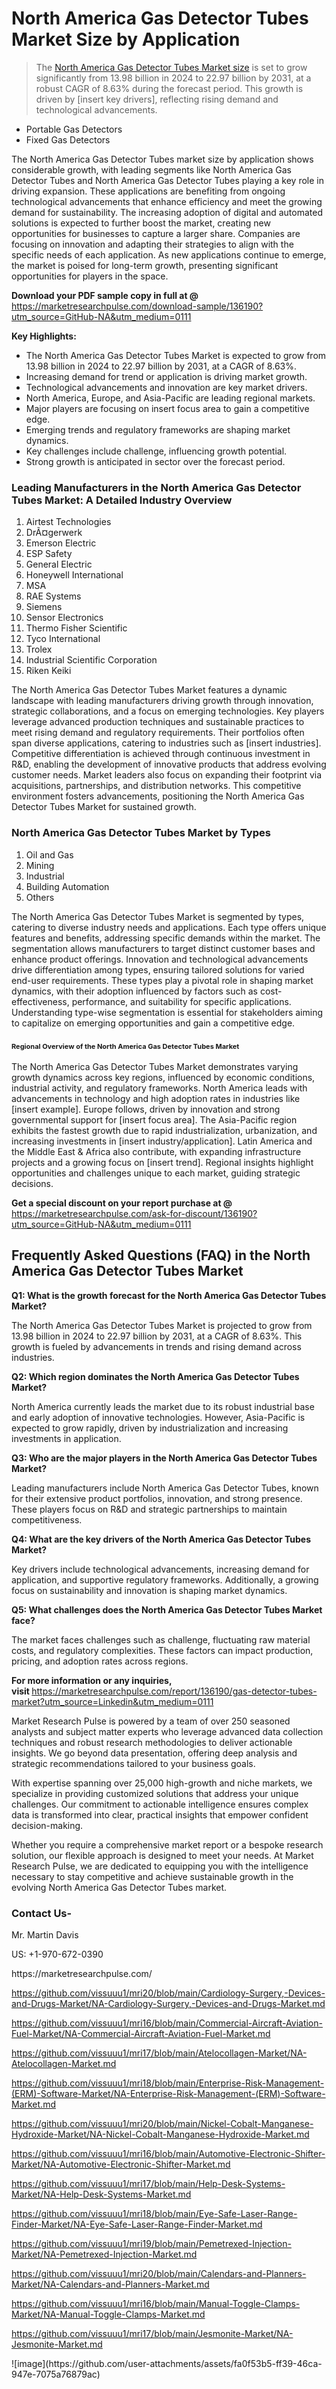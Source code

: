 <h1>North America Gas Detector Tubes Market&nbsp;Size by Application</h1><blockquote><p>The <a href="https://marketresearchpulse.com/download-sample/136190?utm_source=GitHub-NA&amp;utm_medium=0111">North America Gas Detector Tubes Market size</a> is set to grow significantly from 13.98 billion in 2024 to 22.97 billion by 2031, at a robust CAGR of 8.63% during the forecast period. This growth is driven by [insert key drivers], reflecting rising demand and technological advancements.</p></blockquote><ul><li>Portable Gas Detectors<li> Fixed Gas Detectors</li></ul><p>The North America Gas Detector Tubes market size by application shows considerable growth, with leading segments like North America Gas Detector Tubes and North America Gas Detector Tubes playing a key role in driving expansion. These applications are benefiting from ongoing technological advancements that enhance efficiency and meet the growing demand for sustainability. The increasing adoption of digital and automated solutions is expected to further boost the market, creating new opportunities for businesses to capture a larger share. Companies are focusing on innovation and adapting their strategies to align with the specific needs of each application. As new applications continue to emerge, the market is poised for long-term growth, presenting significant opportunities for players in the space.</p><p><strong>Download your PDF sample copy in full at @ </strong><a href="https://marketresearchpulse.com/download-sample/136190?utm_source=GitHub-NA&amp;utm_medium=0111">https://marketresearchpulse.com/download-sample/136190?utm_source=GitHub-NA&amp;utm_medium=0111</a></p><p><strong>Key Highlights: </strong></p><ul><li>The North America Gas Detector Tubes Market is expected to grow from 13.98 billion in 2024 to 22.97 billion by 2031, at a CAGR of 8.63%.</li><li>Increasing demand for trend or application is driving market growth.</li><li>Technological advancements and innovation are key market drivers.</li><li>North America, Europe, and Asia-Pacific are leading regional markets.</li><li>Major players are focusing on insert focus area to gain a competitive edge.</li><li>Emerging trends and regulatory frameworks are shaping market dynamics.</li><li>Key challenges include challenge, influencing growth potential.</li><li>Strong growth is anticipated in sector over the forecast period.</li></ul><h3>Leading Manufacturers in the North America Gas Detector Tubes Market: A Detailed Industry Overview</h3><ol><li>Airtest Technologies</li><li>DrÃ¤gerwerk</li><li>Emerson Electric</li><li>ESP Safety</li><li>General Electric</li><li>Honeywell International</li><li>MSA</li><li>RAE Systems</li><li>Siemens</li><li>Sensor Electronics</li><li>Thermo Fisher Scientific</li><li>Tyco International</li><li>Trolex</li><li>Industrial Scientific Corporation</li><li>Riken Keiki</li></ol><div class="flex max-w-full flex-col flex-grow"><div class="min-h-8 text-message flex w-full flex-col items-end gap-2 whitespace-normal break-words [.text-message+&amp;]:mt-5" dir="auto" data-message-author-role="assistant" data-message-id="fd8432e4-4910-450d-b182-61b7bfb0a01f" data-message-model-slug="gpt-4o"><div class="flex w-full flex-col gap-1 empty:hidden first:pt-[3px]"><div class="markdown prose w-full break-words dark:prose-invert light"><p>The North America Gas Detector Tubes Market features a dynamic landscape with leading manufacturers driving growth through innovation, strategic collaborations, and a focus on emerging technologies. Key players leverage advanced production techniques and sustainable practices to meet rising demand and regulatory requirements. Their portfolios often span diverse applications, catering to industries such as [insert industries]. Competitive differentiation is achieved through continuous investment in R&amp;D, enabling the development of innovative products that address evolving customer needs. Market leaders also focus on expanding their footprint via acquisitions, partnerships, and distribution networks. This competitive environment fosters advancements, positioning the North America Gas Detector Tubes Market for sustained growth.</p></div></div></div></div><h3>North America Gas Detector Tubes Market by Types</h3><ol><li>Oil and Gas<li> Mining<li> Industrial<li> Building Automation<li> Others</li></ol><div class="flex max-w-full flex-col flex-grow"><div class="min-h-8 text-message flex w-full flex-col items-end gap-2 whitespace-normal break-words [.text-message+&amp;]:mt-5" dir="auto" data-message-author-role="assistant" data-message-id="084470be-0bb7-4664-bddf-5156b4f41249" data-message-model-slug="gpt-4o-mini"><div class="flex w-full flex-col gap-1 empty:hidden first:pt-[3px]"><div class="markdown prose w-full break-words dark:prose-invert light"><p>The North America Gas Detector Tubes Market is segmented by types, catering to diverse industry needs and applications. Each type offers unique features and benefits, addressing specific demands within the market. The segmentation allows manufacturers to target distinct customer bases and enhance product offerings. Innovation and technological advancements drive differentiation among types, ensuring tailored solutions for varied end-user requirements. These types play a pivotal role in shaping market dynamics, with their adoption influenced by factors such as cost-effectiveness, performance, and suitability for specific applications. Understanding type-wise segmentation is essential for stakeholders aiming to capitalize on emerging opportunities and gain a competitive edge.</p></div></div></div></div><h3><span style="font-size: 11px;">Regional Overview of the North America Gas Detector Tubes Market</span></h3><div class="flex max-w-full flex-col flex-grow"><div class="min-h-8 text-message flex w-full flex-col items-end gap-2 whitespace-normal break-words [.text-message+&amp;]:mt-5" dir="auto" data-message-author-role="assistant" data-message-id="e9038762-ce64-4e30-91c9-9bd413514231" data-message-model-slug="gpt-4o-mini"><div class="flex w-full flex-col gap-1 empty:hidden first:pt-[3px]"><div class="markdown prose w-full break-words dark:prose-invert light"><p>The North America Gas Detector Tubes Market demonstrates varying growth dynamics across key regions, influenced by economic conditions, industrial activity, and regulatory frameworks. North America leads with advancements in technology and high adoption rates in industries like [insert example]. Europe follows, driven by innovation and strong governmental support for [insert focus area]. The Asia-Pacific region exhibits the fastest growth due to rapid industrialization, urbanization, and increasing investments in [insert industry/application]. Latin America and the Middle East &amp; Africa also contribute, with expanding infrastructure projects and a growing focus on [insert trend]. Regional insights highlight opportunities and challenges unique to each market, guiding strategic decisions.</p></div></div></div></div><p><strong>Get a special discount on your report purchase at @ </strong><a href="https://marketresearchpulse.com/ask-for-discount/136190?utm_source=GitHub-NA&amp;utm_medium=0111">https://marketresearchpulse.com/ask-for-discount/136190?utm_source=GitHub-NA&amp;utm_medium=0111</a></p><h2>Frequently Asked Questions (FAQ) in the North America Gas Detector Tubes Market</h2><p><strong>Q1: What is the growth forecast for the North America Gas Detector Tubes Market?</strong></p><p>The North America Gas Detector Tubes Market is projected to grow from 13.98 billion in 2024 to 22.97 billion by 2031, at a CAGR of 8.63%. This growth is fueled by advancements in trends and rising demand across industries.</p><p><strong>Q2: Which region dominates the North America Gas Detector Tubes Market?</strong></p><p>North America currently leads the market due to its robust industrial base and early adoption of innovative technologies. However, Asia-Pacific is expected to grow rapidly, driven by industrialization and increasing investments in application.</p><p><strong>Q3: Who are the major players in the North America Gas Detector Tubes Market?</strong></p><p>Leading manufacturers include North America Gas Detector Tubes, known for their extensive product portfolios, innovation, and strong presence. These players focus on R&amp;D and strategic partnerships to maintain competitiveness.</p><p><strong>Q4: What are the key drivers of the North America Gas Detector Tubes Market?</strong></p><p>Key drivers include technological advancements, increasing demand for application, and supportive regulatory frameworks. Additionally, a growing focus on sustainability and innovation is shaping market dynamics.</p><p><strong>Q5: What challenges does the North America Gas Detector Tubes Market face?</strong></p><p>The market faces challenges such as challenge, fluctuating raw material costs, and regulatory complexities. These factors can impact production, pricing, and adoption rates across regions.</p><p><strong>For more information or any inquiries, visit&nbsp;</strong><a href="https://marketresearchpulse.com/report/136190/gas-detector-tubes-market?utm_source=Linkedin&utm_medium=0111">https://marketresearchpulse.com/report/136190/gas-detector-tubes-market?utm_source=Linkedin&utm_medium=0111</a></p><p>Market Research Pulse is powered by a team of over 250 seasoned analysts and subject matter experts who leverage advanced data collection techniques and robust research methodologies to deliver actionable insights. We go beyond data presentation, offering deep analysis and strategic recommendations tailored to your business goals.</p><p>With expertise spanning over 25,000 high-growth and niche markets, we specialize in providing customized solutions that address your unique challenges. Our commitment to actionable intelligence ensures complex data is transformed into clear, practical insights that empower confident decision-making.</p><p>Whether you require a comprehensive market report or a bespoke research solution, our flexible approach is designed to meet your needs. At Market Research Pulse, we are dedicated to equipping you with the intelligence necessary to stay competitive and achieve sustainable growth in the evolving North America Gas Detector Tubes market.</p><h3><strong>Contact Us-</strong></h3><p>Mr. Martin Davis</p><p>US: +1-970-672-0390</p><p>https://marketresearchpulse.com/</p><p><a href="https://github.com/vissuuu1/mri20/blob/main/Cardiology-Surgery,-Devices-and-Drugs-Market/NA-Cardiology-Surgery,-Devices-and-Drugs-Market.md">https://github.com/vissuuu1/mri20/blob/main/Cardiology-Surgery,-Devices-and-Drugs-Market/NA-Cardiology-Surgery,-Devices-and-Drugs-Market.md</a></p><p><a href="https://github.com/vissuuu1/mri16/blob/main/Commercial-Aircraft-Aviation-Fuel-Market/NA-Commercial-Aircraft-Aviation-Fuel-Market.md">https://github.com/vissuuu1/mri16/blob/main/Commercial-Aircraft-Aviation-Fuel-Market/NA-Commercial-Aircraft-Aviation-Fuel-Market.md</a></p><p><a href="https://github.com/vissuuu1/mri17/blob/main/Atelocollagen-Market/NA-Atelocollagen-Market.md">https://github.com/vissuuu1/mri17/blob/main/Atelocollagen-Market/NA-Atelocollagen-Market.md</a></p><p><a href="https://github.com/vissuuu1/mri18/blob/main/Enterprise-Risk-Management-(ERM)-Software-Market/NA-Enterprise-Risk-Management-(ERM)-Software-Market.md">https://github.com/vissuuu1/mri18/blob/main/Enterprise-Risk-Management-(ERM)-Software-Market/NA-Enterprise-Risk-Management-(ERM)-Software-Market.md</a></p><p><a href="https://github.com/vissuuu1/mri20/blob/main/Nickel-Cobalt-Manganese-Hydroxide-Market/NA-Nickel-Cobalt-Manganese-Hydroxide-Market.md">https://github.com/vissuuu1/mri20/blob/main/Nickel-Cobalt-Manganese-Hydroxide-Market/NA-Nickel-Cobalt-Manganese-Hydroxide-Market.md</a></p><p><a href="https://github.com/vissuuu1/mri16/blob/main/Automotive-Electronic-Shifter-Market/NA-Automotive-Electronic-Shifter-Market.md">https://github.com/vissuuu1/mri16/blob/main/Automotive-Electronic-Shifter-Market/NA-Automotive-Electronic-Shifter-Market.md</a></p><p><a href="https://github.com/vissuuu1/mri17/blob/main/Help-Desk-Systems-Market/NA-Help-Desk-Systems-Market.md">https://github.com/vissuuu1/mri17/blob/main/Help-Desk-Systems-Market/NA-Help-Desk-Systems-Market.md</a></p><p><a href="https://github.com/vissuuu1/mri18/blob/main/Eye-Safe-Laser-Range-Finder-Market/NA-Eye-Safe-Laser-Range-Finder-Market.md">https://github.com/vissuuu1/mri18/blob/main/Eye-Safe-Laser-Range-Finder-Market/NA-Eye-Safe-Laser-Range-Finder-Market.md</a></p><p><a href="https://github.com/vissuuu1/mri19/blob/main/Pemetrexed-Injection-Market/NA-Pemetrexed-Injection-Market.md">https://github.com/vissuuu1/mri19/blob/main/Pemetrexed-Injection-Market/NA-Pemetrexed-Injection-Market.md</a></p><p><a href="https://github.com/vissuuu1/mri20/blob/main/Calendars-and-Planners-Market/NA-Calendars-and-Planners-Market.md">https://github.com/vissuuu1/mri20/blob/main/Calendars-and-Planners-Market/NA-Calendars-and-Planners-Market.md</a></p><p><a href="https://github.com/vissuuu1/mri16/blob/main/Manual-Toggle-Clamps-Market/NA-Manual-Toggle-Clamps-Market.md">https://github.com/vissuuu1/mri16/blob/main/Manual-Toggle-Clamps-Market/NA-Manual-Toggle-Clamps-Market.md</a></p><p><a href="https://github.com/vissuuu1/mri17/blob/main/Jesmonite-Market/NA-Jesmonite-Market.md">https://github.com/vissuuu1/mri17/blob/main/Jesmonite-Market/NA-Jesmonite-Market.md</a></p>
![image](https://github.com/user-attachments/assets/fa0f53b5-ff39-46ca-947e-7075a76879ac)
